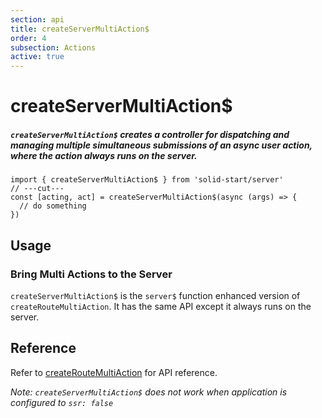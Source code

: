 ```yaml
---
section: api
title: createServerMultiAction$
order: 4
subsection: Actions
active: true
---
```


# createServerMultiAction$

##### `createServerMultiAction$` creates a controller for dispatching and managing multiple simultaneous submissions of an async user action, where the action always runs on the server.

<div class="text-lg">

```tsx twoslash
import { createServerMultiAction$ } from 'solid-start/server'
// ---cut---
const [acting, act] = createServerMultiAction$(async (args) => {
  // do something
})
```

</div>

<table-of-contents></table-of-contents>

## Usage

### Bring Multi Actions to the Server

`createServerMultiAction$` is the `server$` function enhanced version of `createRouteMultiAction`. It has the same API except it always runs on the server.

## Reference

Refer to [createRouteMultiAction](./createRouteMultiAction) for API reference.

*Note: `createServerMultiAction$` does not work when application is configured to `ssr: false`*